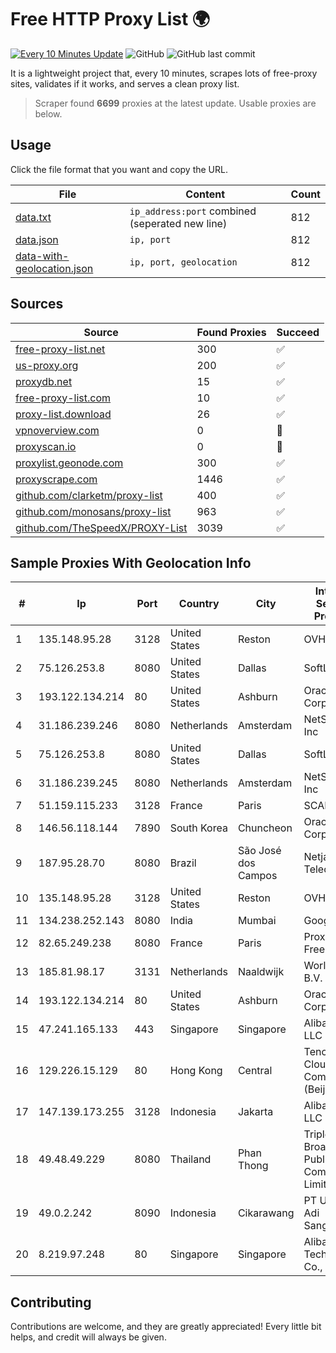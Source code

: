 
# Free HTTP Proxy List 🌍

[![Every 10 Minutes Update](https://github.com/mertguvencli/http-proxy-list/actions/workflows/main.yml/badge.svg?branch=main)](https://github.com/mertguvencli/http-proxy-list/actions/workflows/main.yml)
![GitHub](https://img.shields.io/github/license/mertguvencli/http-proxy-list)
![GitHub last commit](https://img.shields.io/github/last-commit/mertguvencli/http-proxy-list)

It is a lightweight project that, every 10 minutes, scrapes lots of free-proxy sites, validates if it works, and serves a clean proxy list.


> Scraper found **6699** proxies at the latest update. Usable proxies are below.

## Usage

Click the file format that you want and copy the URL.


|File|Content|Count|
|----|-------|-----|
|[data.txt](https://raw.githubusercontent.com/mertguvencli/http-proxy-list/main/proxy-list/data.txt)|`ip_address:port` combined (seperated new line)|812|
|[data.json](https://raw.githubusercontent.com/mertguvencli/http-proxy-list/main/proxy-list/data.json)|`ip, port`|812|
|[data-with-geolocation.json](https://raw.githubusercontent.com/mertguvencli/http-proxy-list/main/proxy-list/data-with-geolocation.json)|`ip, port, geolocation`|812|

## Sources

|Source|Found Proxies|Succeed|
|------|-------------|-------|
|[free-proxy-list.net](https://free-proxy-list.net)|300|✅|
|[us-proxy.org](https://www.us-proxy.org)|200|✅|
|[proxydb.net](http://proxydb.net)|15|✅|
|[free-proxy-list.com](https://free-proxy-list.com/?page=&port=&type%5B%5D=http&type%5B%5D=https&up_time=0&search=Search)|10|✅|
|[proxy-list.download](https://www.proxy-list.download/HTTP)|26|✅|
|[vpnoverview.com](https://vpnoverview.com/privacy/anonymous-browsing/free-proxy-servers)|0|🚫|
|[proxyscan.io](https://www.proxyscan.io)|0|🚫|
|[proxylist.geonode.com](https://proxylist.geonode.com/api/proxy-list?limit=300&page=1&sort_by=lastChecked&sort_type=desc&protocols=http,https)|300|✅|
|[proxyscrape.com](https://api.proxyscrape.com/v2/?request=displayproxies&protocol=http&timeout=10000&country=all&ssl=all&anonymity=all)|1446|✅|
|[github.com/clarketm/proxy-list](https://raw.githubusercontent.com/clarketm/proxy-list/master/proxy-list-raw.txt)|400|✅|
|[github.com/monosans/proxy-list](https://raw.githubusercontent.com/monosans/proxy-list/main/proxies/http.txt)|963|✅|
|[github.com/TheSpeedX/PROXY-List](https://raw.githubusercontent.com/TheSpeedX/PROXY-List/master/http.txt)|3039|✅|


## Sample Proxies With Geolocation Info

|#|Ip|Port|Country|City|Internet Service Provider|
|-|--|----|-------|----|-------------------------|
|1|135.148.95.28|3128|United States|Reston|OVH SAS|
|2|75.126.253.8|8080|United States|Dallas|SoftLayer|
|3|193.122.134.214|80|United States|Ashburn|Oracle Corporation|
|4|31.186.239.246|8080|Netherlands|Amsterdam|NetSkope Inc|
|5|75.126.253.8|8080|United States|Dallas|SoftLayer|
|6|31.186.239.245|8080|Netherlands|Amsterdam|NetSkope Inc|
|7|51.159.115.233|3128|France|Paris|SCALEWAY|
|8|146.56.118.144|7890|South Korea|Chuncheon|Oracle Corporation|
|9|187.95.28.70|8080|Brazil|São José dos Campos|Netjacarei Telecon Ltda|
|10|135.148.95.28|3128|United States|Reston|OVH SAS|
|11|134.238.252.143|8080|India|Mumbai|Google LLC|
|12|82.65.249.238|8080|France|Paris|Proxad / Free SAS|
|13|185.81.98.17|3131|Netherlands|Naaldwijk|WorldStream B.V.|
|14|193.122.134.214|80|United States|Ashburn|Oracle Corporation|
|15|47.241.165.133|443|Singapore|Singapore|Alibaba.com LLC|
|16|129.226.15.129|80|Hong Kong|Central|Tencent Cloud Computing (Beijing) Co|
|17|147.139.173.255|3128|Indonesia|Jakarta|Alibaba.com LLC|
|18|49.48.49.229|8080|Thailand|Phan Thong|Triple T Broadband Public Company Limited|
|19|49.0.2.242|8090|Indonesia|Cikarawang|PT Usaha Adi Sanggoro|
|20|8.219.97.248|80|Singapore|Singapore|Alibaba (US) Technology Co., Ltd.|



## Contributing

Contributions are welcome, and they are greatly appreciated! Every
little bit helps, and credit will always be given.

